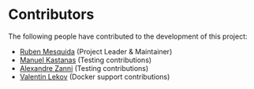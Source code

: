 # Contributors

The following people have contributed to the development of this project:

- [Ruben Mesquida](https://linktr.ee/mesquidar) (Project Leader & Maintainer)
- [Manuel Kastanas]() (Testing contributions)
- [Alexandre Zanni](https://github.com/noraj) (Testing contributions)
- [Valentin Lekov](https://github.com/lekow) (Docker support contributions)
